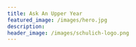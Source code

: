 ```yaml
---
title: Ask An Upper Year
featured_image: /images/hero.jpg
description: 
header_image: /images/schulich-logo.png
---
```



